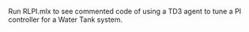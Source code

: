 Run RLPI.mlx to see commented code of using a TD3 agent to tune a PI controller for a Water Tank system.
